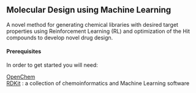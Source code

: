 ## Molecular Design using Machine Learning
A novel method for generating chemical libraries with desired target properties using Reinforcement Learning (RL) and optimization of the Hit compounds to develop novel drug design.

#### Prerequisites
In order to get started you will need:



[OpenChem](https://github.com/Mariewelt/OpenChem)   
[RDKit](https://github.com/rdkit/rdkit) : a collection of chemoinformatics and Machine Learning software
